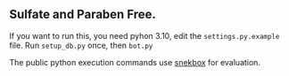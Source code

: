 ## Sulfate and Paraben Free.

If you want to run this, you need pyhon 3.10, edit the `settings.py.example` file. Run `setup_db.py` once, then `bot.py`

The public python execution commands use [snekbox](https://github.com/python-discord/snekbox) for evaluation.
